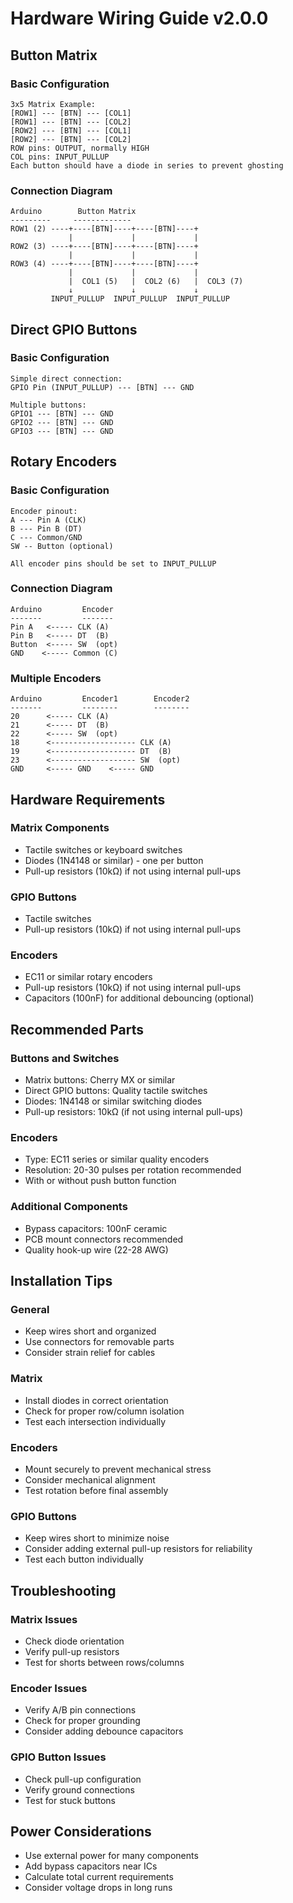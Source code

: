 # Hardware Wiring Guide v2.0.0

## Button Matrix
### Basic Configuration
```
3x5 Matrix Example:
[ROW1] --- [BTN] --- [COL1]
[ROW1] --- [BTN] --- [COL2]
[ROW2] --- [BTN] --- [COL1]
[ROW2] --- [BTN] --- [COL2]
ROW pins: OUTPUT, normally HIGH
COL pins: INPUT_PULLUP
Each button should have a diode in series to prevent ghosting
```
### Connection Diagram
```
Arduino        Button Matrix
---------     -------------
ROW1 (2) ----+----[BTN]----+----[BTN]----+
             |             |             |
ROW2 (3) ----+----[BTN]----+----[BTN]----+
             |             |             |
ROW3 (4) ----+----[BTN]----+----[BTN]----+
             |             |             |
             |  COL1 (5)   |  COL2 (6)   |  COL3 (7)
             ↓             ↓             ↓
         INPUT_PULLUP  INPUT_PULLUP  INPUT_PULLUP
```

## Direct GPIO Buttons
### Basic Configuration
```
Simple direct connection:
GPIO Pin (INPUT_PULLUP) --- [BTN] --- GND

Multiple buttons:
GPIO1 --- [BTN] --- GND
GPIO2 --- [BTN] --- GND
GPIO3 --- [BTN] --- GND
```

## Rotary Encoders
### Basic Configuration
```
Encoder pinout:
A --- Pin A (CLK)
B --- Pin B (DT)
C --- Common/GND
SW -- Button (optional)

All encoder pins should be set to INPUT_PULLUP
```
### Connection Diagram
```
Arduino         Encoder
-------         -------
Pin A   <----- CLK (A)
Pin B   <----- DT  (B)
Button  <----- SW  (opt)
GND    <----- Common (C)
```
### Multiple Encoders
```
Arduino         Encoder1        Encoder2
-------         --------        --------
20      <----- CLK (A)
21      <----- DT  (B)
22      <----- SW  (opt)
18      <------------------- CLK (A)
19      <------------------- DT  (B)
23      <------------------- SW  (opt)
GND     <----- GND    <----- GND
```

## Hardware Requirements

### Matrix Components
- Tactile switches or keyboard switches
- Diodes (1N4148 or similar) - one per button
- Pull-up resistors (10kΩ) if not using internal pull-ups

### GPIO Buttons
- Tactile switches
- Pull-up resistors (10kΩ) if not using internal pull-ups

### Encoders
- EC11 or similar rotary encoders
- Pull-up resistors (10kΩ) if not using internal pull-ups
- Capacitors (100nF) for additional debouncing (optional)

## Recommended Parts

### Buttons and Switches
- Matrix buttons: Cherry MX or similar
- Direct GPIO buttons: Quality tactile switches
- Diodes: 1N4148 or similar switching diodes
- Pull-up resistors: 10kΩ (if not using internal pull-ups)

### Encoders
- Type: EC11 series or similar quality encoders
- Resolution: 20-30 pulses per rotation recommended
- With or without push button function

### Additional Components
- Bypass capacitors: 100nF ceramic
- PCB mount connectors recommended
- Quality hook-up wire (22-28 AWG)

## Installation Tips

### General
- Keep wires short and organized
- Use connectors for removable parts
- Consider strain relief for cables

### Matrix
- Install diodes in correct orientation
- Check for proper row/column isolation
- Test each intersection individually

### Encoders
- Mount securely to prevent mechanical stress
- Consider mechanical alignment
- Test rotation before final assembly

### GPIO Buttons
- Keep wires short to minimize noise
- Consider adding external pull-up resistors for reliability
- Test each button individually

## Troubleshooting

### Matrix Issues
- Check diode orientation
- Verify pull-up resistors
- Test for shorts between rows/columns

### Encoder Issues
- Verify A/B pin connections
- Check for proper grounding
- Consider adding debounce capacitors

### GPIO Button Issues
- Check pull-up configuration
- Verify ground connections
- Test for stuck buttons

## Power Considerations
- Use external power for many components
- Add bypass capacitors near ICs
- Calculate total current requirements
- Consider voltage drops in long runs
